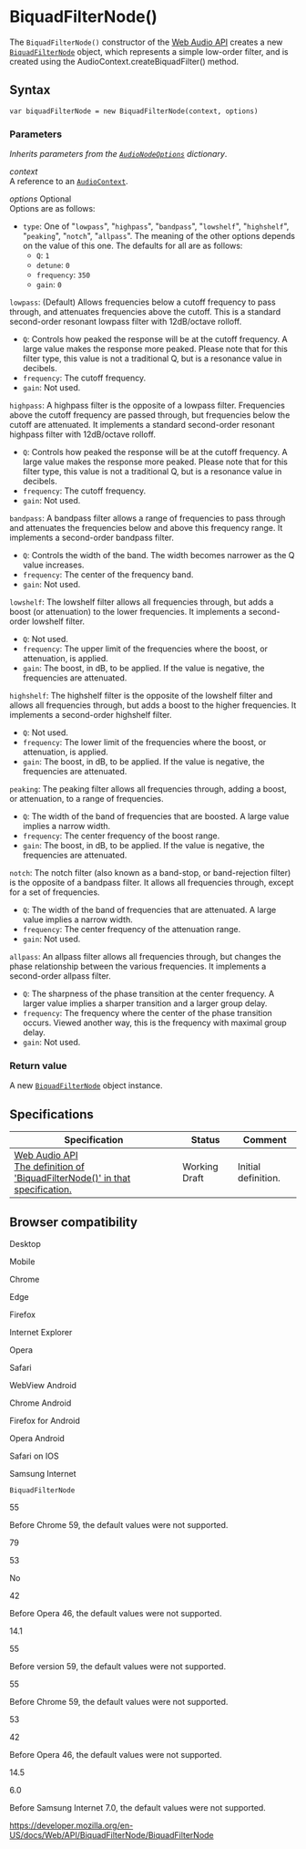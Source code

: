 # BiquadFilterNode()

The `BiquadFilterNode()` constructor of the [Web Audio API](../web_audio_api) creates a new [`BiquadFilterNode`](../biquadfilternode) object, which represents a simple low-order filter, and is created using the AudioContext.createBiquadFilter() method.

## Syntax

    var biquadFilterNode = new BiquadFilterNode(context, options)

### Parameters

_Inherits parameters from the [`AudioNodeOptions`](../audionodeoptions) dictionary_.

_context_  
A reference to an [`AudioContext`](../audiocontext).

_options_ <span class="badge inline optional">Optional</span>  
Options are as follows:

- `type`: One of "`lowpass`", "`highpass`", "`bandpass`", "`lowshelf`", "`highshelf`", "`peaking`", "`notch`", "`allpass`". The meaning of the other options depends on the value of this one. The defaults for all are as follows:
  - `Q`: `1`
  - `detune`: `0`
  - `frequency`: `350`
  - `gain`: `0`

`lowpass`: (Default) Allows frequencies below a cutoff frequency to pass through, and attenuates frequencies above the cutoff. This is a standard second-order resonant lowpass filter with 12dB/octave rolloff.

- `Q`: Controls how peaked the response will be at the cutoff frequency. A large value makes the response more peaked. Please note that for this filter type, this value is not a traditional Q, but is a resonance value in decibels.
- `frequency`: The cutoff frequency.
- `gain`: Not used.

`highpass`: A highpass filter is the opposite of a lowpass filter. Frequencies above the cutoff frequency are passed through, but frequencies below the cutoff are attenuated. It implements a standard second-order resonant highpass filter with 12dB/octave rolloff.

- `Q`: Controls how peaked the response will be at the cutoff frequency. A large value makes the response more peaked. Please note that for this filter type, this value is not a traditional Q, but is a resonance value in decibels.
- `frequency`: The cutoff frequency.
- `gain`: Not used.

`bandpass`: A bandpass filter allows a range of frequencies to pass through and attenuates the frequencies below and above this frequency range. It implements a second-order bandpass filter.

- `Q`: Controls the width of the band. The width becomes narrower as the Q value increases.
- `frequency`: The center of the frequency band.
- `gain`: Not used.

`lowshelf`: The lowshelf filter allows all frequencies through, but adds a boost (or attenuation) to the lower frequencies. It implements a second-order lowshelf filter.

- `Q`: Not used.
- `frequency`: The upper limit of the frequencies where the boost, or attenuation, is applied.
- `gain`: The boost, in dB, to be applied. If the value is negative, the frequencies are attenuated.

`highshelf`: The highshelf filter is the opposite of the lowshelf filter and allows all frequencies through, but adds a boost to the higher frequencies. It implements a second-order highshelf filter.

- `Q`: Not used.
- `frequency`: The lower limit of the frequencies where the boost, or attenuation, is applied.
- `gain`: The boost, in dB, to be applied. If the value is negative, the frequencies are attenuated.

`peaking`: The peaking filter allows all frequencies through, adding a boost, or attenuation, to a range of frequencies.

- `Q`: The width of the band of frequencies that are boosted. A large value implies a narrow width.
- `frequency`: The center frequency of the boost range.
- `gain`: The boost, in dB, to be applied. If the value is negative, the frequencies are attenuated.

`notch`: The notch filter (also known as a band-stop, or band-rejection filter) is the opposite of a bandpass filter. It allows all frequencies through, except for a set of frequencies.

- `Q`: The width of the band of frequencies that are attenuated. A large value implies a narrow width.
- `frequency`: The center frequency of the attenuation range.
- `gain`: Not used.

`allpass`: An allpass filter allows all frequencies through, but changes the phase relationship between the various frequencies. It implements a second-order allpass filter.

- `Q`: The sharpness of the phase transition at the center frequency. A larger value implies a sharper transition and a larger group delay.
- `frequency`: The frequency where the center of the phase transition occurs. Viewed another way, this is the frequency with maximal group delay.
- `gain`: Not used.

### Return value

A new [`BiquadFilterNode`](../biquadfilternode) object instance.

## Specifications

<table><thead><tr class="header"><th>Specification</th><th>Status</th><th>Comment</th></tr></thead><tbody><tr class="odd"><td><a href="https://webaudio.github.io/web-audio-api/#dom-biquadfilternode-biquadfilternode">Web Audio API<br />
<span class="small">The definition of 'BiquadFilterNode()' in that specification.</span></a></td><td><span class="spec-wd">Working Draft</span></td><td>Initial definition.</td></tr></tbody></table>

## Browser compatibility

Desktop

Mobile

Chrome

Edge

Firefox

Internet Explorer

Opera

Safari

WebView Android

Chrome Android

Firefox for Android

Opera Android

Safari on IOS

Samsung Internet

`BiquadFilterNode`

55

Before Chrome 59, the default values were not supported.

79

53

No

42

Before Opera 46, the default values were not supported.

14.1

55

Before version 59, the default values were not supported.

55

Before Chrome 59, the default values were not supported.

53

42

Before Opera 46, the default values were not supported.

14.5

6.0

Before Samsung Internet 7.0, the default values were not supported.

<a href="https://developer.mozilla.org/en-US/docs/Web/API/BiquadFilterNode/BiquadFilterNode" class="_attribution-link">https://developer.mozilla.org/en-US/docs/Web/API/BiquadFilterNode/BiquadFilterNode</a>
